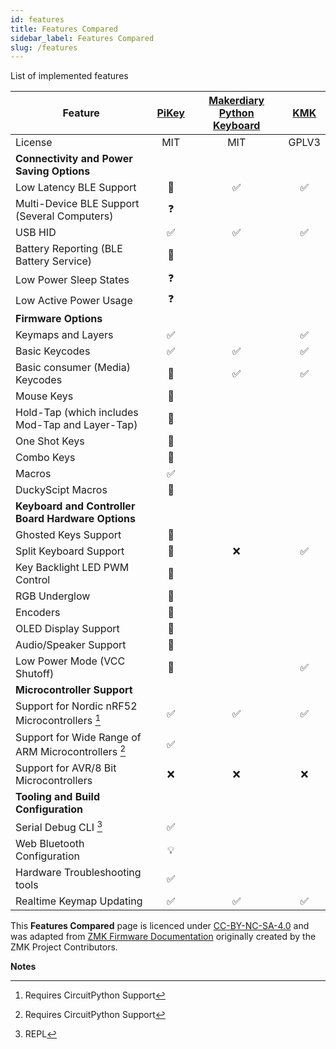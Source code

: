 ```yaml
---
id: features
title: Features Compared
sidebar_label: Features Compared
slug: /features
---
```


List of implemented features


| **Feature**                                                                                                            | [PiKey](http://pikey.jpconstantineau.com/)  | [Makerdiary Python Keyboard](https://github.com/makerdiary/python-keyboard) |  [KMK](https://github.com/KMKfw/kmk_firmware)  |
| ---------------------------------------------------------------------------------------------------------------------- |  :-------: |  :-------: |  :-------: | 
| License                                                                                                                |    MIT     |  MIT    |  GPLV3 |
| **Connectivity and Power Saving Options**                                                                              |            | | |
| Low Latency BLE Support                                                                                                |     🚧    | ✅  |  ✅ |
| Multi-Device BLE Support (Several Computers)                                                                           |     ❓     |  | |
| USB HID                                                                                                                |     ✅     |  ✅   | ✅  |
| Battery Reporting (BLE Battery Service)                                                                                |     🚧     |   | |
| Low Power Sleep States                                                                                                 |     ❓     |  | |
| Low Active Power Usage                                                                                                 |     ❓       |  | |
| **Firmware Options**                                                                                                   |            |   | |
| Keymaps and Layers                                                                                                     |     ✅     |   | ✅ |
| Basic Keycodes                                                                                                         |     ✅     |  ✅  |  ✅  |
| Basic consumer (Media) Keycodes                                                                                        |     🚧     | ✅  | ✅ |
| Mouse Keys                                                                                                             |     🚧     |   | |  
| Hold-Tap (which includes Mod-Tap and Layer-Tap)                                                                        |     🚧     |   | |
| One Shot Keys                                                                                                          |     🚧     |   | |
| Combo Keys                                                                                                             |     🚧     |   | |
| Macros                                                                                                                 |     ✅     |   | |
| DuckyScipt Macros                                                                                                      |     🚧     |   | |
| **Keyboard and Controller Board Hardware Options**                                                                     |            |     | |
| Ghosted Keys Support                                                                                                   |     🚧     |   | |
| Split Keyboard Support                                                                                                 |     🚧     |  ❌ | ✅  |
| Key Backlight LED PWM Control                                                                                          |     🚧    |   | |
| RGB Underglow                                                                                                          |     🚧     |   | |
| Encoders                                                                                                               |     🚧     |   | |
| OLED Display Support                                                                                                   |     🚧     |  | |
| Audio/Speaker Support                                                                                                  |     🚧     |   | |
| Low Power Mode (VCC Shutoff)                                                                                           |     🚧     |   |   ✅ |
| **Microcontroller Support**                                                                                            |            |     | |
| Support for Nordic nRF52 Microcontrollers  [^1]                                                                        |     ✅     |  ✅  |  ✅  |
| Support for Wide Range of ARM Microcontrollers  [^1]                                                                   |     ✅     |   | |
| Support for AVR/8 Bit Microcontrollers                                                                                 |     ❌     |  ❌   | ❌ |
| **Tooling and Build Configuration**                                                                                    |            |      | |
| Serial Debug CLI [^2]                                                                                                  |      ✅   |     | | 
| Web Bluetooth Configuration                                                                                            |      💡    |    | |
| Hardware Troubleshooting tools                                                                                         |      ✅   |     | |
| Realtime Keymap Updating                                                                                               |      ✅     |  ✅   | ✅ |


This __Features Compared__ page is licenced under [CC-BY-NC-SA-4.0](https://creativecommons.org/licenses/by-nc-sa/4.0/) and was adapted from [ZMK Firmware Documentation](https://zmkfirmware.dev/docs/) originally created by the ZMK Project Contributors.

**Notes**

[^1]: Requires CircuitPython Support
[^2]: REPL



